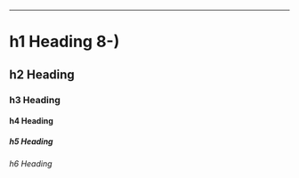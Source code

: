 ---

# h1 Heading 8-)
## h2 Heading
### h3 Heading
#### h4 Heading
##### h5 Heading
###### h6 Heading

